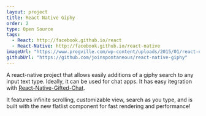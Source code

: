 ```yaml
---
layout: project
title: React Native Giphy
order: 2
type: Open Source
tags:
  - React: http://facebook.github.io/react
  - React-Native: http://facebook.github.io/react-native
imageUrl: "https://www.progville.com/wp-content/uploads/2015/01/react-native-ios-javascript.jpg"
githubUrl: "https://github.com/joinspontaneous/react-native-giphy"
---
```

A react-native project that allows easily additions of a giphy search to any input text type. Ideally, it can be used for chat apps. It has easy itegration with [React-Native-Gifted-Chat](https://github.com/FaridSafi/react-native-gifted-chat).

It features infinite scrolling, customizable view, search as you type, and is built with the new flatlist component for fast rendering and performance!
